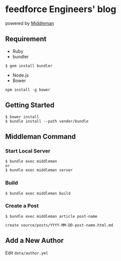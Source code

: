 # feedforce Engineers' blog

powered by [Middleman](http://middlemanapp.com/)

## Requirement

- Ruby
- bundler

```
$ gem install bundler
```

- Node.js
- Bower

```
npm install -g bower
```

## Getting Started

```
$ bower install
$ bundle install --path vender/bundle
```

## Middleman Command

### Start Local Server

```
$ bundle exec middleman
or
$ bundle exec middleman server
```

### Build

```
$ bundle exec middleman build
```

### Create a Post
```
$ bundle exec middleman article post-name

create source/posts/YYYY-MM-DD-post-name.html.md
```

## Add a New Author

Edit `data/author.yml`
